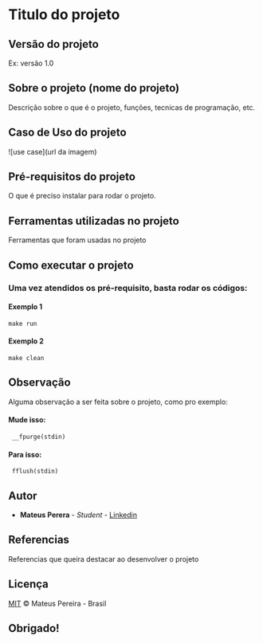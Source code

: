 # Titulo do projeto

## Versão do projeto

Ex: versão 1.0

## Sobre o projeto (nome do projeto)

Descrição sobre o que é o projeto, funções, tecnicas de programação, etc.

## Caso de Uso do projeto

![use case](url da imagem)

## Pré-requisitos do projeto

O que é preciso instalar para rodar o projeto.

## Ferramentas utilizadas no projeto

Ferramentas que foram usadas no projeto

## Como executar o projeto

### Uma vez atendidos os pré-requisito, basta rodar os códigos:

#### Exemplo 1
```
make run
```

#### Exemplo 2
```
make clean
```

## Observação

Alguma observação a ser feita sobre o projeto, como pro exemplo:

#### Mude isso:
```
 __fpurge(stdin)
```
#### Para isso:
```
 fflush(stdin)
```

## Autor

* **Mateus Perera** - *Student* - [Linkedin](https://www.linkedin.com/in/mateus-pereira-971946197/)

## Referencias

Referencias que queira destacar ao desenvolver o projeto

## Licença

[MIT](https://opensource.org/licenses/mit-license.php) &copy; Mateus Pereira - Brasil

## Obrigado!